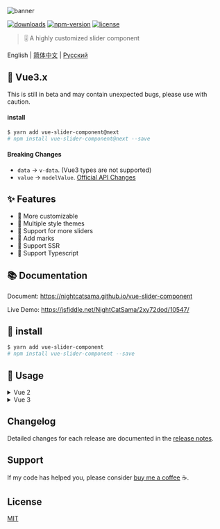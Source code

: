 ![banner](https://raw.githubusercontent.com/NightCatSama/vue-slider-component/master/.github/banner.jpg)

[![downloads](https://img.shields.io/npm/dm/vue-slider-component.svg)][npm]
[![npm-version](https://img.shields.io/npm/v/vue-slider-component.svg)][npm]
[![license](https://img.shields.io/npm/l/express.svg)]()

> 🎚 A highly customized slider component

English | [简体中文][ch] | [Русский][ru]

## 🍉 Vue3.x

This is still in beta and may contain unexpected bugs, please use with caution.

#### install

```bash
$ yarn add vue-slider-component@next
# npm install vue-slider-component@next --save
```

#### Breaking Changes

- `data` -> `v-data`. (Vue3 types are not supported)
- `value` -> `modelValue`. [Official API Changes](https://v3-migration.vuejs.org/breaking-changes/v-model.html#v-model)

## ✨ Features

- 🍖 More customizable
- 👗 Multiple style themes
- 🐳 Support for more sliders
- 📌 Add marks
- 🎉 Support SSR
- 🍒 Support Typescript

## 📚 Documentation

Document: <https://nightcatsama.github.io/vue-slider-component>

Live Demo: <https://jsfiddle.net/NightCatSama/2xy72dod/10547/>

## 🎯 install

```bash
$ yarn add vue-slider-component
# npm install vue-slider-component --save
```

## 🚀 Usage

<details><summary>Vue 2</summary>

```vue
<template>
  <vue-slider v-model="value" />
</template>

<script>
import VueSlider from 'vue-slider-component'
import 'vue-slider-component/theme/antd.css'

export default {
  components: {
    VueSlider,
  },

  data() {
    return {
      value: 0,
    }
  },
}
</script>
```

</details>

<details><summary>Vue 3</summary>

```vue
<template>
  <vue-slider v-model="value" />
</template>

<script setup>
import { reactive, toRefs } from 'vue'
import VueSlider from 'vue-slider-component'
import 'vue-slider-component/theme/antd.css'

export default {
  setup() {
    const data = reactive({ value: 0 })
    return toRefs(data)
  },
}
</script>
```

</details>

## Changelog

Detailed changes for each release are documented in the [release notes](https://github.com/NightCatSama/vue-slider-component/blob/master/CHANGELOG.md).

## Support

If my code has helped you, please consider [buy me a coffee](https://www.buymeacoffee.com/nightcat) ☕.

## License

[MIT](https://github.com/NightCatSama/vue-slider-component/blob/master/LICENSE)

[npm]: https://www.npmjs.com/package/vue-slider-component
[en]: https://github.com/NightCatSama/vue-slider-component/blob/master/README.md
[ch]: https://github.com/NightCatSama/vue-slider-component/blob/master/README-CN.md
[ru]: https://github.com/NightCatSama/vue-slider-component/blob/master/README-RU.md
